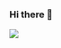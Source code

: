 ### Hi there 👋

<div>
  <img src="https://img.shields.io/badge/carrick035%40gmail.com-Gmail-green" />
  

</div>

<!--
**happyhermann/happyhermann** is a ✨ _special_ ✨ repository because its `README.md` (this file) appears on your GitHub profile.

https://img.shields.io/badge/carrick035%40gmail.com-Gmail-green

Here are some ideas to get you started:

- 🔭 I’m currently working on ...
- 🌱 I’m currently learning ...
- 👯 I’m looking to collaborate on ...
- 🤔 I’m looking for help with ...
- 💬 Ask me about ...
- 📫 How to reach me: ...
- 😄 Pronouns: ...
- ⚡ Fun fact: ...
-->
